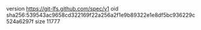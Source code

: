 version https://git-lfs.github.com/spec/v1
oid sha256:539543ac9658cd322169f22a256a2f1e9b89322e1e8df5bc936229c524a6297f
size 11777
